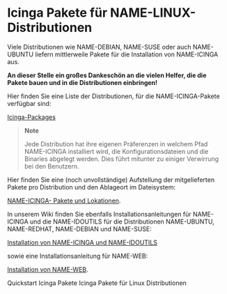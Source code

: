 Icinga Pakete für NAME-LINUX-Distributionen
===========================================

Viele Distributionen wie NAME-DEBIAN, NAME-SUSE oder auch NAME-UBUNTU
liefern mittlerweile Pakete für die Installation von NAME-ICINGA aus.

**An dieser Stelle ein großes Dankeschön an die vielen Helfer, die die
Pakete bauen und in die Distributionen einbringen!**

Hier finden Sie eine Liste der Distributionen, für die
NAME-ICINGA-Pakete verfügbar sind:

[Icinga-Packages](https://www.icinga.org/download/packages/)

> **Note**
>
> Jede Distribution hat ihre eigenen Präferenzen in welchem Pfad
> NAME-ICINGA installiert wird, die Konfigurationsdateien und die
> Binaries abgelegt werden. Dies führt mitunter zu einiger Verwirrung
> bei den Benutzern.

Hier finden Sie eine (noch unvollständige) Aufstellung der
mitgelieferten Pakete pro Distribution und den Ablageort im Dateisystem:

[NAME-ICINGA- Pakete und
Lokationen](https://wiki.icinga.org/display/howtos/Package+Specific+Locations).

In unserem Wiki finden Sie ebenfalls Installationsanleitungen für
NAME-ICINGA und die NAME-IDOUTILS für die Distributionen NAME-UBUNTU,
NAME-REDHAT, NAME-DEBIAN und NAME-SUSE:

[Installation von NAME-ICINGA und
NAME-IDOUTILS](https://wiki.icinga.org/display/howtos/Setting+up+Icinga+with+IDOUtils)

sowie eine Installationsanleitung für NAME-WEB:

[Installation von
NAME-WEB](https://wiki.icinga.org/display/howtos/Setting+up+Icinga+Web).

Quickstart Icinga Pakete
Icinga Pakete für Linux Distributionen
